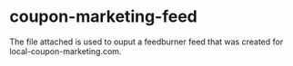 coupon-marketing-feed
=====================

The file attached is used to ouput a feedburner feed that was created for local-coupon-marketing.com.

